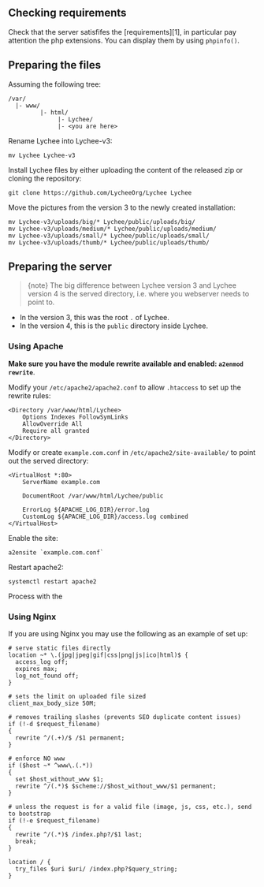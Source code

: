 ## Checking requirements

Check that the server satisfifes the [requirements][1], in particular pay attention the php extensions.
You can display them by using `phpinfo()`.

## Preparing the files

Assuming the following tree:
```
/var/
  |- www/
         |- html/
              |- Lychee/
              |- <you are here>
```

Rename Lychee into Lychee-v3:
```
mv Lychee Lychee-v3
```

Install Lychee files by either uploading the content of the released zip or cloning the repository:
```
git clone https://github.com/LycheeOrg/Lychee Lychee
```

Move the pictures from the version 3 to the newly created installation:
```
mv Lychee-v3/uploads/big/* Lychee/public/uploads/big/
mv Lychee-v3/uploads/medium/* Lychee/public/uploads/medium/
mv Lychee-v3/uploads/small/* Lychee/public/uploads/small/
mv Lychee-v3/uploads/thumb/* Lychee/public/uploads/thumb/
```

## Preparing the server

> {note} The big difference between Lychee version 3 and Lychee version 4 is the served directory, i.e. where you webserver needs to point to.

- In the version 3, this was the root `.` of Lychee.
- In the version 4, this is the `public` directory inside Lychee.

### Using Apache

**Make sure you have the module rewrite available and enabled: `a2enmod rewrite`**.

Modify your `/etc/apache2/apache2.conf` to allow `.htaccess` to set up the rewrite rules:
```
<Directory /var/www/html/Lychee>
	Options Indexes FollowSymLinks
	AllowOverride All
	Require all granted
</Directory>
```

Modify or create `example.com.conf` in `/etc/apache2/site-available/` to point out the served directory:
```
<VirtualHost *:80>
	ServerName example.com

	DocumentRoot /var/www/html/Lychee/public

	ErrorLog ${APACHE_LOG_DIR}/error.log
	CustomLog ${APACHE_LOG_DIR}/access.log combined
</VirtualHost>
```

Enable the site:
```
a2ensite `example.com.conf`
```

Restart apache2:
```
systemctl restart apache2
```

Process with the 

### Using Nginx

If you are using Nginx you may use the following as an example of set up:

```
# serve static files directly
location ~* \.(jpg|jpeg|gif|css|png|js|ico|html)$ {
  access_log off;
  expires max;
  log_not_found off;
}

# sets the limit on uploaded file sized
client_max_body_size 50M;

# removes trailing slashes (prevents SEO duplicate content issues)
if (!-d $request_filename)
{
  rewrite ^/(.+)/$ /$1 permanent;
}

# enforce NO www
if ($host ~* ^www\.(.*))
{
  set $host_without_www $1;
  rewrite ^/(.*)$ $scheme://$host_without_www/$1 permanent;
}

# unless the request is for a valid file (image, js, css, etc.), send to bootstrap
if (!-e $request_filename)
{
  rewrite ^/(.*)$ /index.php?/$1 last;
  break;
}

location / {
  try_files $uri $uri/ /index.php?$query_string;
}
```
